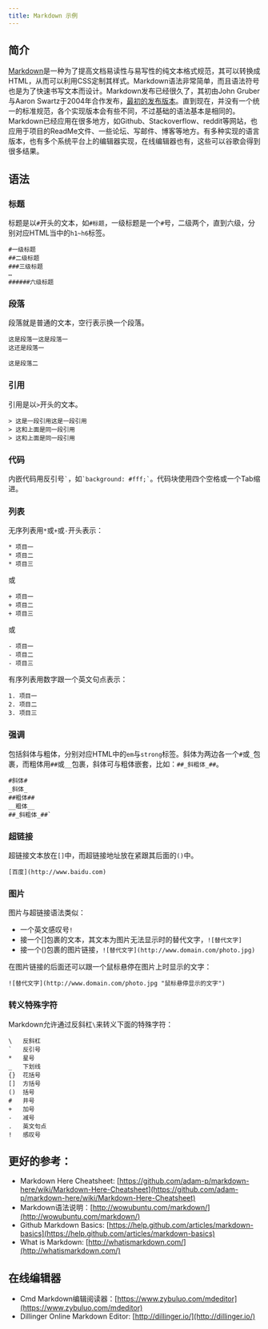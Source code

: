 ```yaml
---
title: Markdown 示例
---
```


## 简介

[Markdown](http://en.wikipedia.org/wiki/Markdown)是一种为了提高文档易读性与易写性的纯文本格式规范，其可以转换成HTML，从而可以利用CSS定制其样式。Markdown语法非常简单，而且语法符号也是为了快速书写文本而设计。Markdown发布已经很久了，其初由John Gruber与Aaron Swartz于2004年合作发布，[最初的发布版本](https://daringfireball.net/projects/markdown/basics)。直到现在，并没有一个统一的标准规范，各个实现版本会有些不同，不过基础的语法基本是相同的。Markdown已经应用在很多地方，如Github、Stackoverflow、reddit等网站，也应用于项目的ReadMe文件、一些论坛、写邮件、博客等地方。有多种实现的语言版本，也有多个系统平台上的编辑器实现，在线编辑器也有，这些可以谷歌会得到很多结果。

## 语法

### 标题

标题是以`#`开头的文本，如`#标题`，一级标题是一个`#`号，二级两个，直到六级，分别对应HTML当中的`h1~h6`标签。

```text
#一级标题
##二级标题
###三级标题
…
######六级标题
```

### 段落

段落就是普通的文本，空行表示换一个段落。

```text
这是段落一这是段落一
这还是段落一

这是段落二
```

### 引用

引用是以`>`开头的文本。

```text
> 这是一段引用这是一段引用
> 这和上面是同一段引用
> 这和上面是同一段引用
```

### 代码

内嵌代码用反引号`` ` ``，如`` `background: #fff;` ``。代码块使用四个空格或一个Tab缩进。

### 列表

无序列表用`*`或`+`或`-`开头表示：

```text
* 项目一
* 项目二
* 项目三
```

或

```text
+ 项目一
+ 项目二
+ 项目三
```

或

```text
- 项目一
- 项目二
- 项目三
```

有序列表用数字跟一个英文句点表示：

```text
1. 项目一
2. 项目二
3. 项目三
```

### 强调

包括斜体与粗体，分别对应HTML中的`em`与`strong`标签。斜体为两边各一个`#`或`_`包裹，而粗体用`##`或`__`包裹，斜体可与粗体嵌套，比如：`##_斜粗体_##`。

```text
#斜体#
_斜体_
##粗体##
__粗体__
##_斜粗体_##`
```

### 超链接

超链接文本放在`[]`中，而超链接地址放在紧跟其后面的`()`中。

```text
[百度](http://www.baidu.com)
```

### 图片

图片与超链接语法类似：

* 一个英文感叹号`!`
* 接一个[]包裹的文本，其文本为图片无法显示时的替代文字，`![替代文字]`
* 接一个()包裹的图片链接，`![替代文字](http://www.domain.com/photo.jpg)`

在图片链接的后面还可以跟一个鼠标悬停在图片上时显示的文字：

```text
![替代文字](http://www.domain.com/photo.jpg "鼠标悬停显示的文字")
```

### 转义特殊字符

Markdown允许通过反斜杠`\`来转义下面的特殊字符：

```text
\   反斜杠
`   反引号
*   星号
_   下划线
{}  花括号
[]  方括号
()  括号
#   井号
+   加号
-   减号
.   英文句点
!   感叹号
```

## 更好的参考：

* Markdown Here Cheatsheet: [https://github.com/adam-p/markdown-here/wiki/Markdown-Here-Cheatsheet](https://github.com/adam-p/markdown-here/wiki/Markdown-Here-Cheatsheet)
* Markdown语法说明：[http://wowubuntu.com/markdown/](http://wowubuntu.com/markdown/)
* Github Markdown Basics: [https://help.github.com/articles/markdown-basics](https://help.github.com/articles/markdown-basics)
* What is Markdown: [http://whatismarkdown.com/](http://whatismarkdown.com/)

## 在线编辑器

* Cmd Markdown编辑阅读器：[https://www.zybuluo.com/mdeditor](https://www.zybuluo.com/mdeditor)
* Dillinger Online Markdown Editor: [http://dillinger.io/](http://dillinger.io/)
